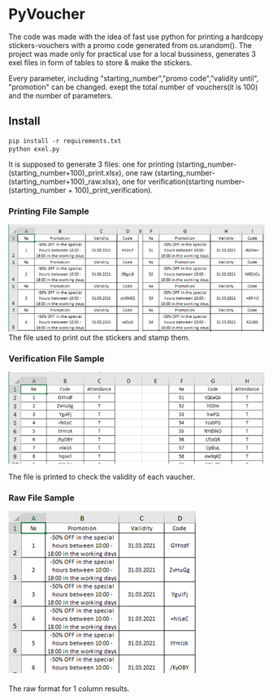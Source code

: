 # PyVoucher 

The code was made with the idea of fast use python for printing a hardcopy stickers-vouchers with a promo code generated from os.urandom().
The project was made only for practical use for a local bussiness, generates 3 exel files in form of tables to store & make the stickers.

Every parameter, including "starting_number","promo code","validity until", "promotion" can be changed.
exept the total number of vouchers(it is 100) and the number of parameters.

## Install

    pip install -r requirements.txt
    python exel.py

It is supposed to generate 3 files: one for printing (starting_number-(starting_number+100)\_print.xlsx),
one raw (starting_number-(starting_number+100)\_raw.xlsx), one for verification(starting number-(starting_number + 100)\_print_verification).
### Printing File Sample
![Alt text](https://github.com/KaTodorov/PyVoucher2/blob/master/Untitled.png?raw=true 'Title')
The file used to print out the stickers and stamp them.
### Verification File Sample
![Alt text](https://github.com/KaTodorov/PyVoucher2/blob/master/Untitled1.png?raw=true 'Title')

The file is printed to check the validity of each vaucher.
### Raw File Sample
![Alt text](https://github.com/KaTodorov/PyVoucher2/blob/master/Untitled3.png?raw=true 'Title')

The raw format for 1 column results.

